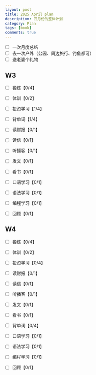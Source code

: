```yaml
---
layout: post
title: 2025 April plan
description: 四月份的整体计划
category: Plan
tags: [book]
comments: true
---
```


- [ ] 一次月度总结
- [ ] 去一次户外（公园、周边旅行、钓鱼都可）
- [ ] 送老婆个礼物

## W3

- [ ] 锻炼【0/4】

- [ ] 体训【0/2】

- [ ] 投资学习【1/4】

- [ ] 背单词【1/4】

- [ ] 读财报【0/1】

- [ ] 读信【0/1】

- [ ] 听播客【0/1】

- [ ] 发文【0/1】

- [ ] 看书【0/1】

- [ ] 口语学习【0/1】

- [ ] 语法学习【0/1】

- [ ] 编程学习【0/1】

- [ ] 回顾【0/1】

## W4

- [ ] 锻炼【0/4】

- [ ] 体训【0/2】

- [ ] 投资学习【0/4】

- [ ] 读财报【0/1】

- [ ] 读信【0/1】

- [ ] 听播客【0/1】

- [ ] 发文【0/1】

- [ ] 看书【0/1】

- [ ] 背单词【0/4】

- [ ] 口语学习【0/1】

- [ ] 语法学习【0/1】

- [ ] 编程学习【0/1】

- [ ] 回顾【0/1】
